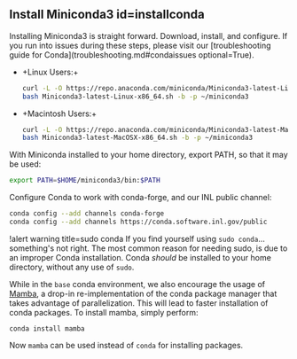 ## Install Miniconda3 id=installconda

Installing Miniconda3 is straight forward. Download, install, and configure. If you run into issues during these steps, please visit our [troubleshooting guide for Conda](troubleshooting.md#condaissues optional=True).

- +Linux Users:+

  ```bash
  curl -L -O https://repo.anaconda.com/miniconda/Miniconda3-latest-Linux-x86_64.sh
  bash Miniconda3-latest-Linux-x86_64.sh -b -p ~/miniconda3
  ```

- +Macintosh Users:+

  ```bash
  curl -L -O https://repo.anaconda.com/miniconda/Miniconda3-latest-MacOSX-x86_64.sh
  bash Miniconda3-latest-MacOSX-x86_64.sh -b -p ~/miniconda3
  ```

With Miniconda installed to your home directory, export PATH, so that it may be used:

```bash
export PATH=$HOME/miniconda3/bin:$PATH
```

Configure Conda to work with conda-forge, and our INL public channel:

```bash
conda config --add channels conda-forge
conda config --add channels https://conda.software.inl.gov/public
```

!alert warning title=sudo conda
If you find yourself using `sudo conda`... something's not right. The most common reason for needing sudo, is due to an improper Conda installation. Conda *should* be installed to your home directory, without any use of `sudo`.

While in the `base` conda environment, we also encourage the usage of
[Mamba](https://github.com/mamba-org/mamba), a drop-in re-implementation of the conda
package manager that takes advantage of parallelization. This will lead to faster
installation of conda packages. To install mamba, simply perform:

```
conda install mamba
```

Now `mamba` can be used instead of `conda` for installing packages.
